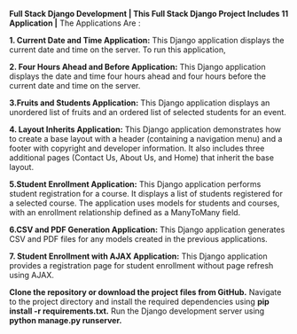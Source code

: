 **Full Stack Django Development | This Full Stack Django Project Includes 11 Application |**
The Applications Are :

**1. Current Date and Time Application:**
This Django application displays the current date and time on the server. To run this application,

**2. Four Hours Ahead and Before Application:**
This Django application displays the date and time four hours ahead and four hours before the current date and time on the server.

**3.Fruits and Students Application:**
This Django application displays an unordered list of fruits and an ordered list of selected students for an event.

**4. Layout Inherits Application:**
This Django application demonstrates how to create a base layout with a header (containing a navigation menu) and a footer with copyright and developer information. It also includes three additional pages (Contact Us, About Us, and Home) that inherit the base layout.

**5.Student Enrollment Application:**
This Django application performs student registration for a course. It displays a list of students registered for a selected course. The application uses models for students and courses, with an enrollment relationship defined as a ManyToMany field.

**6.CSV and PDF Generation Application:**
This Django application generates CSV and PDF files for any models created in the previous applications.

**7. Student Enrollment with AJAX Application:**
This Django application provides a registration page for student enrollment without page refresh using AJAX.



**Clone the repository or download the project files from GitHub.**
Navigate to the project directory and install the required dependencies using **pip install -r requirements.txt.**
Run the Django development server using **python manage.py runserver.**
